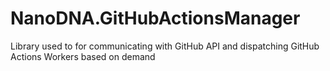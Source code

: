# NanoDNA.GitHubActionsManager
 Library used to for communicating with GitHub API and dispatching GitHub Actions Workers based on demand

